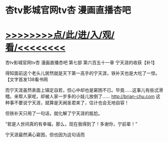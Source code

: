 # 杏tv影城官网tv杏 漫画直播杏吧

# <a href="https://github.com/verttd/lkjh/issues/1">>>>>>>>>点/此/进/入/观/看/<<<<<<<<</a>

杏tv影城官网tv杏 漫画直播杏吧
第七部 第六百五十一章 宁天涯的收获【补1】

得知面前这个老头儿居然就是天下第一高手的宁天涯，铁补天也是大吃了一惊。【文字首发138看书网

而宁天涯虽然表面上镇定自若，但心中却也是窘困不已。毕竟……这事儿有些忒滑稽。来帮人家呢，却被人家一岁多的小娃儿放倒了……
http://brian-chu.com
这种事不要说宁天涯，就算是天阙圣君来了，估计也会无地自容！

但铁补天只用了一句话，就化解了宁天涯的尴尬。

“若是人世间真的有幸福，那么，现在我得到了！多谢你，宁前辈！”

宁天涯最然满心窘困，但也因为这句话而
